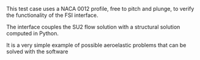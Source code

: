 This test case uses a NACA 0012 profile, free to pitch and plunge, to verify the functionality of the FSI interface.

The interface couples the SU2 flow solution with a structural solution computed in Python.

It is a very simple example of possible aeroelastic problems that can be solved with the software
